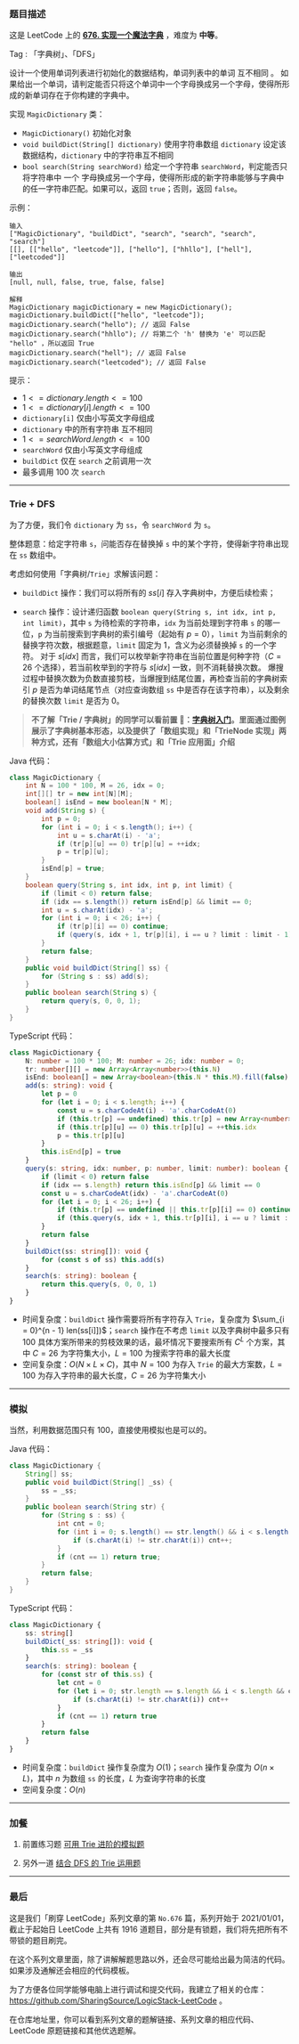 ### 题目描述

这是 LeetCode 上的 **[676. 实现一个魔法字典](https://leetcode.cn/problems/cut-off-trees-for-golf-event/solution/by-ac_oier-ksth/)** ，难度为 **中等**。

Tag : 「字典树」、「DFS」



设计一个使用单词列表进行初始化的数据结构，单词列表中的单词 互不相同 。 如果给出一个单词，请判定能否只将这个单词中一个字母换成另一个字母，使得所形成的新单词存在于你构建的字典中。

实现 `MagicDictionary` 类：

* `MagicDictionary()` 初始化对象
* `void buildDict(String[] dictionary)` 使用字符串数组 `dictionary` 设定该数据结构，`dictionary` 中的字符串互不相同
* `bool search(String searchWord)` 给定一个字符串 `searchWord`，判定能否只将字符串中 一个 字母换成另一个字母，使得所形成的新字符串能够与字典中的任一字符串匹配。如果可以，返回 `true`；否则，返回 `false`。

示例：
```
输入
["MagicDictionary", "buildDict", "search", "search", "search", "search"]
[[], [["hello", "leetcode"]], ["hello"], ["hhllo"], ["hell"], ["leetcoded"]]

输出
[null, null, false, true, false, false]

解释
MagicDictionary magicDictionary = new MagicDictionary();
magicDictionary.buildDict(["hello", "leetcode"]);
magicDictionary.search("hello"); // 返回 False
magicDictionary.search("hhllo"); // 将第二个 'h' 替换为 'e' 可以匹配 "hello" ，所以返回 True
magicDictionary.search("hell"); // 返回 False
magicDictionary.search("leetcoded"); // 返回 False
```

提示：
* $1 <= dictionary.length <= 100$
* $1 <= dictionary[i].length <= 100$
* `dictionary[i]` 仅由小写英文字母组成
* `dictionary` 中的所有字符串 互不相同
* $1 <= searchWord.length <= 100$
* `searchWord` 仅由小写英文字母组成
* `buildDict` 仅在 `search` 之前调用一次
* 最多调用 $100$ 次 `search`

---

### Trie + DFS

为了方便，我们令 `dictionary` 为 `ss`，令 `searchWord` 为 `s`。

整体题意：给定字符串 `s`，问能否存在替换掉 `s` 中的某个字符，使得新字符串出现在 `ss` 数组中。

考虑如何使用「字典树/`Trie`」求解该问题：
*  `buildDict` 操作：我们可以将所有的 $ss[i]$ 存入字典树中，方便后续检索；

* `search` 操作：设计递归函数 `boolean query(String s, int idx, int p, int limit)`，其中 `s` 为待检索的字符串，`idx` 为当前处理到字符串 `s` 的哪一位，`p` 为当前搜索到字典树的索引编号（起始有 $p = 0$），`limit` 为当前剩余的替换字符次数，根据题意，`limit` 固定为 $1$，含义为必须替换掉 `s` 的一个字符。
    对于 $s[idx]$ 而言，我们可以枚举新字符串在当前位置是何种字符（$C = 26$ 个选择），若当前枚举到的字符与 $s[idx]$ 一致，则不消耗替换次数。
    爆搜过程中替换次数为负数直接剪枝，当爆搜到结尾位置，再检查当前的字典树索引 $p$ 是否为单词结尾节点（对应查询数组 `ss` 中是否存在该字符串），以及剩余的替换次数 `limit` 是否为 $0$。

> **不了解「Trie / 字典树」的同学可以看前置 🧀：[字典树入门](https://mp.weixin.qq.com/s?__biz=MzU4NDE3MTEyMA==&mid=2247488490&idx=1&sn=db2998cb0e5f08684ee1b6009b974089)。里面通过图例展示了字典树基本形态，以及提供了「数组实现」和「TrieNode 实现」两种方式，还有「数组大小估算方式」和「Trie 应用面」介绍**

Java 代码：
```java
class MagicDictionary {
    int N = 100 * 100, M = 26, idx = 0;
    int[][] tr = new int[N][M];
    boolean[] isEnd = new boolean[N * M];
    void add(String s) {
        int p = 0;
        for (int i = 0; i < s.length(); i++) {
            int u = s.charAt(i) - 'a';
            if (tr[p][u] == 0) tr[p][u] = ++idx;
            p = tr[p][u];
        }
        isEnd[p] = true;
    }
    boolean query(String s, int idx, int p, int limit) {
        if (limit < 0) return false;
        if (idx == s.length()) return isEnd[p] && limit == 0;
        int u = s.charAt(idx) - 'a';
        for (int i = 0; i < 26; i++) {
            if (tr[p][i] == 0) continue;
            if (query(s, idx + 1, tr[p][i], i == u ? limit : limit - 1)) return true;
        }
        return false;
    }
    public void buildDict(String[] ss) {
        for (String s : ss) add(s);
    }
    public boolean search(String s) {
        return query(s, 0, 0, 1);
    }
}
```
TypeScript 代码：
```TypeScript
class MagicDictionary {
    N: number = 100 * 100; M: number = 26; idx: number = 0;
    tr: number[][] = new Array<Array<number>>(this.N)
    isEnd: boolean[] = new Array<boolean>(this.N * this.M).fill(false)
    add(s: string): void {
        let p = 0
        for (let i = 0; i < s.length; i++) {
            const u = s.charCodeAt(i) - 'a'.charCodeAt(0)
            if (this.tr[p] == undefined) this.tr[p] = new Array<number>(this.M).fill(0)
            if (this.tr[p][u] == 0) this.tr[p][u] = ++this.idx
            p = this.tr[p][u]
        }
        this.isEnd[p] = true
    }
    query(s: string, idx: number, p: number, limit: number): boolean {
        if (limit < 0) return false
        if (idx == s.length) return this.isEnd[p] && limit == 0
        const u = s.charCodeAt(idx) - 'a'.charCodeAt(0)
        for (let i = 0; i < 26; i++) {
            if (this.tr[p] == undefined || this.tr[p][i] == 0) continue
            if (this.query(s, idx + 1, this.tr[p][i], i == u ? limit : limit - 1)) return true
        }
        return false
    }
    buildDict(ss: string[]): void {
        for (const s of ss) this.add(s)
    }
    search(s: string): boolean {
        return this.query(s, 0, 0, 1)
    }
}
```
* 时间复杂度：`buildDict` 操作需要将所有字符存入 `Trie`，复杂度为 $\sum_{i = 0}^{n - 1} len(ss[i]])$；`search` 操作在不考虑 `limit` 以及字典树中最多只有 $100$ 具体方案所带来的剪枝效果的话，最坏情况下要搜索所有 $C^L$ 个方案，其中 $C = 26$ 为字符集大小，$L = 100$ 为搜索字符串的最大长度
* 空间复杂度：$O(N \times L \times C)$，其中 $N = 100$ 为存入 `Trie` 的最大方案数，$L = 100$ 为存入字符串的最大长度，$C = 26$ 为字符集大小

---

### 模拟

当然，利用数据范围只有 $100$，直接使用模拟也是可以的。

Java 代码：
```java
class MagicDictionary {
    String[] ss;
    public void buildDict(String[] _ss) {
        ss = _ss;
    }
    public boolean search(String str) {
        for (String s : ss) {
            int cnt = 0;
            for (int i = 0; s.length() == str.length() && i < s.length() && cnt <= 1; i++) {
                if (s.charAt(i) != str.charAt(i)) cnt++;
            }
            if (cnt == 1) return true;
        }
        return false;
    }
}
```
TypeScript 代码：
```TypeScript
class MagicDictionary {
    ss: string[]
    buildDict(_ss: string[]): void {
        this.ss = _ss
    }
    search(s: string): boolean {
        for (const str of this.ss) {
            let cnt = 0
            for (let i = 0; str.length == s.length && i < s.length && cnt <= 1; i++) {
                if (s.charAt(i) != str.charAt(i)) cnt++
            }
            if (cnt == 1) return true
        }
        return false
    }
}
```
* 时间复杂度：`buildDict` 操作复杂度为 $O(1)$；`search` 操作复杂度为 $O(n \times L)$，其中 $n$ 为数组 `ss` 的长度，$L$ 为查询字符串的长度
* 空间复杂度：$O(n)$

---

### 加餐

1. 前置练习题 [可用 Trie 进阶的模拟题](https://mp.weixin.qq.com/s?__biz=MzU4NDE3MTEyMA==&mid=2247492214&idx=1&sn=40fa070fe3b014873297f7ff740ba60f)

2. 另外一道 [结合 DFS 的 Trie 运用题](https://mp.weixin.qq.com/s?__biz=MzU4NDE3MTEyMA==&mid=2247492188&idx=1&sn=a1436d1ffe2b8200a36c3196ca1c7ed1)

---

### 最后

这是我们「刷穿 LeetCode」系列文章的第 `No.676` 篇，系列开始于 2021/01/01，截止于起始日 LeetCode 上共有 1916 道题目，部分是有锁题，我们将先把所有不带锁的题目刷完。

在这个系列文章里面，除了讲解解题思路以外，还会尽可能给出最为简洁的代码。如果涉及通解还会相应的代码模板。

为了方便各位同学能够电脑上进行调试和提交代码，我建立了相关的仓库：https://github.com/SharingSource/LogicStack-LeetCode 。

在仓库地址里，你可以看到系列文章的题解链接、系列文章的相应代码、LeetCode 原题链接和其他优选题解。

